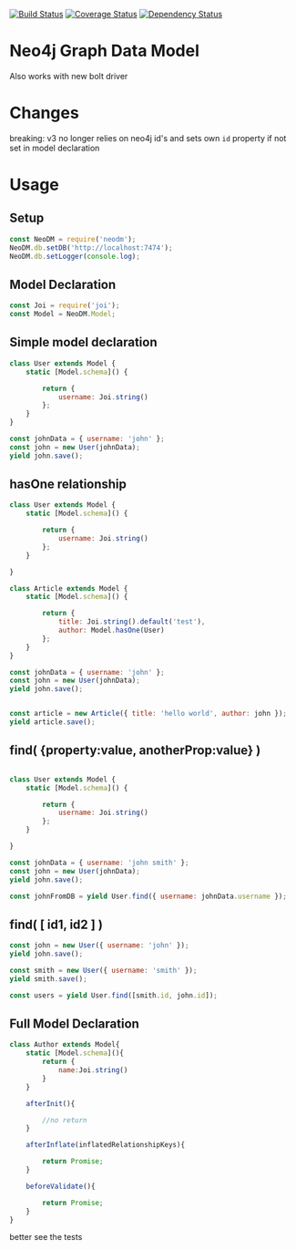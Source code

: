 [![Build Status](https://travis-ci.org/catalint/neodm.svg?branch=master)](https://travis-ci.org/catalint/neodm) [![Coverage Status](https://coveralls.io/repos/github/catalint/neodm/badge.svg?branch=master)](https://coveralls.io/github/catalint/neodm?branch=master) [![Dependency Status](https://david-dm.org/catalint/neodm.svg)](https://david-dm.org/catalint/neodm)


Neo4j Graph Data Model
===

Also works with new bolt driver

Changes
===
breaking: v3 no longer relies on neo4j id's and sets own `id` property if not set in model declaration

Usage
===

Setup
---
```js
const NeoDM = require('neodm');
NeoDM.db.setDB('http://localhost:7474');
NeoDM.db.setLogger(console.log);
```

Model Declaration
---
```js
const Joi = require('joi');
const Model = NeoDM.Model;
```

Simple model declaration
---
```js
class User extends Model {
    static [Model.schema]() {

        return {
            username: Joi.string()
        };
    }
}

const johnData = { username: 'john' };
const john = new User(johnData);
yield john.save();
```

hasOne relationship
---
```js
class User extends Model {
    static [Model.schema]() {

        return {
            username: Joi.string()
        };
    }

}

class Article extends Model {
    static [Model.schema]() {

        return {
            title: Joi.string().default('test'),
            author: Model.hasOne(User)
        };
    }
}

const johnData = { username: 'john' };
const john = new User(johnData);
yield john.save();


const article = new Article({ title: 'hello world', author: john });
yield article.save();

```

find( {property:value, anotherProp:value} )
---
```js

class User extends Model {
    static [Model.schema]() {

        return {
            username: Joi.string()
        };
    }

}

const johnData = { username: 'john smith' };
const john = new User(johnData);
yield john.save();

const johnFromDB = yield User.find({ username: johnData.username });
```

find( [ id1, id2 ] )
---
```js
const john = new User({ username: 'john' });
yield john.save();

const smith = new User({ username: 'smith' });
yield smith.save();

const users = yield User.find([smith.id, john.id]);
```

Full Model Declaration
---
```js
class Author extends Model{
    static [Model.schema](){
        return {
            name:Joi.string()
        }
    }

    afterInit(){

        //no return
    }

    afterInflate(inflatedRelationshipKeys){

        return Promise;
    }

    beforeValidate(){

        return Promise;
    }
}
```

better see the tests
